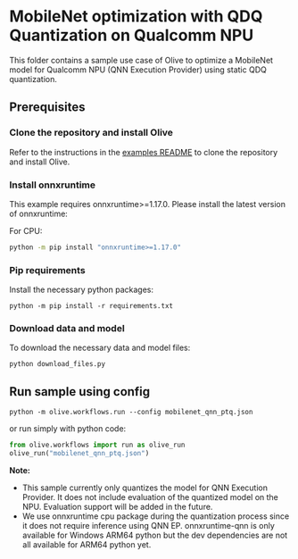 # MobileNet optimization with QDQ Quantization on Qualcomm NPU
This folder contains a sample use case of Olive to optimize a MobileNet model for Qualcomm NPU (QNN Execution Provider)
using static QDQ quantization.

## Prerequisites
### Clone the repository and install Olive

Refer to the instructions in the [examples README](../README.md) to clone the repository and install Olive.

### Install onnxruntime
This example requires onnxruntime>=1.17.0. Please install the latest version of onnxruntime:

For CPU:
```bash
python -m pip install "onnxruntime>=1.17.0"
```

### Pip requirements
Install the necessary python packages:
```
python -m pip install -r requirements.txt
```

### Download data and model
To download the necessary data and model files:
```
python download_files.py
```

## Run sample using config
```
python -m olive.workflows.run --config mobilenet_qnn_ptq.json
```

or run simply with python code:
```python
from olive.workflows import run as olive_run
olive_run("mobilenet_qnn_ptq.json")
```

**Note:**
- This sample currently only quantizes the model for QNN Execution Provider. It does not include evaluation of the quantized model on the NPU. Evaluation support will be added in the future.
- We use onnxruntime cpu package during the quantization process since it does not require inference using QNN EP. onnxruntime-qnn is only available for Windows ARM64 python but the dev dependencies are not all available for ARM64 python yet.
